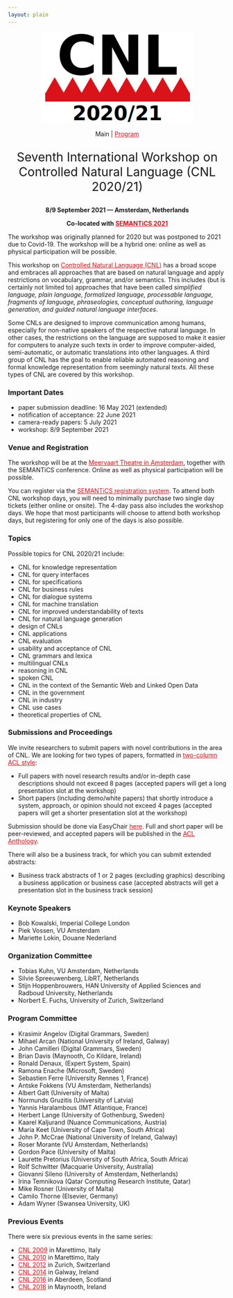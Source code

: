 ```yaml
---
layout: plain
---
```

<style>
a { color: #da121a; }
#main_content a:hover { color: #da121a; }
</style>
<p align="middle"><img src="cnl2020logo.png"/></p>

<p align="middle">Main | <a href="cnl2020program.html">Program</a></p>

<p align="middle" style="font-size:200%">Seventh International Workshop on Controlled Natural Language (CNL 2020/21)</p>
<p align="middle"><strong>8/9 September 2021 — Amsterdam, Netherlands</strong></p>
<p align="middle"><strong>Co-located with <a href="https://2021-eu.semantics.cc/">SEMANTiCS 2021</a></strong></p>


The workshop was originally planned for 2020 but was postponed to 2021 due to
Covid-19. The workshop will be a hybrid one: online as well as physical
participation will be possible.

This workshop on [Controlled Natural Language (CNL)](index.html) has a broad
scope and embraces all approaches that are based on natural language and apply
restrictions on vocabulary, grammar, and/or semantics. This includes (but is
certainly not limited to) approaches that have been called _simplified language,
plain language, formalized language, processable language, fragments of
language, phraseologies, conceptual authoring, language generation, and guided
natural language interfaces_.

Some CNLs are designed to improve communication among humans, especially for
non-native speakers of the respective natural language. In other cases, the
restrictions on the language are supposed to make it easier for computers to
analyze such texts in order to improve computer-aided, semi-automatic, or
automatic translations into other languages. A third group of CNL has the goal
to enable reliable automated reasoning and formal knowledge representation from
seemingly natural texts. All these types of CNL are covered by this workshop.


### Important Dates

- paper submission deadline: 16 May 2021 (extended)
- notification of acceptance: 22 June 2021
- camera-ready papers: 5 July 2021
- workshop: 8/9 September 2021

### Venue and Registration

The workshop will be at the [Meervaart Theatre in Amsterdam](https://2021-eu.semantics.cc/venue), together with the SEMANTiCS conference.
Online as well as physical participation will be possible.

You can register via the [SEMANTiCS registration system](https://2021-eu.semantics.cc/prices). To attend both CNL workshop days, you will need to minimally purchase two single day tickets (either online or onsite). The 4-day pass also includes the workshop days. We hope that most participants will choose to attend both workshop days, but registering for only one of the days is also possible.


### Topics

Possible topics for CNL 2020/21 include:

- CNL for knowledge representation
- CNL for query interfaces
- CNL for specifications
- CNL for business rules
- CNL for dialogue systems
- CNL for machine translation
- CNL for improved understandability of texts
- CNL for natural language generation
- design of CNLs
- CNL applications
- CNL evaluation
- usability and acceptance of CNL
- CNL grammars and lexica
- multilingual CNLs
- reasoning in CNL
- spoken CNL
- CNL in the context of the Semantic Web and Linked Open Data
- CNL in the government
- CNL in industry
- CNL use cases
- theoretical properties of CNL

### Submissions and Proceedings

We invite researchers to submit papers with novel contributions in the area of CNL. We are looking for two types of papers, formatted in [two-column ACL style](https://github.com/acl-org/ACLPUB/tree/master/templates):

- Full papers with novel research results and/or in-depth case descriptions should not exceed 8 pages (accepted papers will get a long presentation slot at the workshop)
- Short papers (including demo/white papers) that shortly introduce a system, approach, or opinion should not exceed 4 pages (accepted papers will get a shorter presentation slot at the workshop)

Submission should be done via EasyChair [here](https://easychair.org/conferences/?conf=cnl2020). Full and short paper will be peer-reviewed, and accepted papers will be published in the [ACL Anthology](https://www.aclweb.org/anthology/).

There will also be a business track, for which you can submit extended abstracts:

- Business track abstracts of 1 or 2 pages (excluding graphics) describing a business application or business case (accepted abstracts will get a presentation slot in the business track session)


### Keynote Speakers

- Bob Kowalski, Imperial College London
- Piek Vossen, VU Amsterdam
- Mariette Lokin, Douane Nederland


### Organization Committee

- Tobias Kuhn, VU Amsterdam, Netherlands
- Silvie Spreeuwenberg, LibRT, Netherlands
- Stijn Hoppenbrouwers, HAN University of Applied Sciences and Radboud University, Netherlands
- Norbert E. Fuchs, University of Zurich, Switzerland 


### Program Committee

- Krasimir Angelov (Digital Grammars, Sweden)
- Mihael Arcan (National University of Ireland, Galway)
- John Camilleri (Digital Grammars, Sweden)
- Brian Davis (Maynooth, Co Kildare, Ireland)
- Ronald Denaux, (Expert System, Spain)
- Ramona Enache (Microsoft, Sweden)
- Sebastien Ferre (University Rennes 1, France)
- Antske Fokkens (VU Amsterdam, Netherlands)
- Albert Gatt (University of Malta)
- Normunds Gruzitis (University of Latvia)
- Yannis Haralambous (IMT Atlantique, France)
- Herbert Lange (University of Gothenburg, Sweden)
- Kaarel Kaljurand (Nuance Communications, Austria)
- Maria Keet (University of Cape Town, South Africa)
- John P. McCrae (National University of Ireland, Galway)
- Roser	Morante	(VU Amsterdam, Netherlands)
- Gordon Pace (University of Malta)
- Laurette Pretorius (University of South Africa, South Africa)
- Rolf Schwitter (Macquarie University, Australia)
- Giovanni Sileno (University of Amsterdam, Netherlands)
- Irina Temnikova (Qatar Computing Research Institute, Qatar)
- Mike Rosner (University of Malta)
- Camilo Thorne (Elsevier, Germany)
- Adam Wyner (Swansea University, UK)


### Previous Events

There were six previous events in the same series:

- [CNL 2009](http://attempto.ifi.uzh.ch/site/cnl2009/) in Marettimo, Italy
- [CNL 2010](http://staff.um.edu.mt/mros1/cnl2010/index.html) in Marettimo, Italy
- [CNL 2012](http://attempto.ifi.uzh.ch/site/cnl2012/) in Zurich, Switzerland
- [CNL 2014](http://attempto.ifi.uzh.ch/site/cnl2014/) in Galway, Ireland
- [CNL 2016](http://www.sigcnl.org/cnl2016.html) in Aberdeen, Scotland
- [CNL 2018](http://www.sigcnl.org/cnl2018.html) in Maynooth, Ireland


